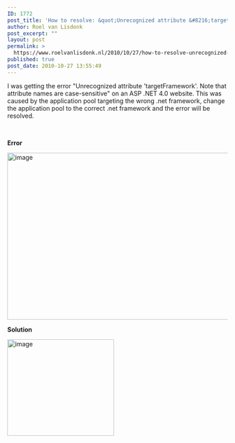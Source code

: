 ```yaml
---
ID: 1772
post_title: 'How to resolve: &quot;Unrecognized attribute &#8216;targetFramework&#8217;. Note that attribute names are case-sensitive&quot;'
author: Roel van Lisdonk
post_excerpt: ""
layout: post
permalink: >
  https://www.roelvanlisdonk.nl/2010/10/27/how-to-resolve-unrecognized-attribute-targetframework-note-that-attribute-names-are-case-sensitive/
published: true
post_date: 2010-10-27 13:55:49
---
```

<p>I was getting the error &quot;Unrecognized attribute 'targetFramework'. Note that attribute names are case-sensitive&quot; on an ASP .NET 4.0 website. This was caused by the application pool targeting the wrong .net framework, change the application pool to the correct .net framework and the error will be resolved.</p>  <p>&#160;</p>  <p><strong>Error</strong></p>  <p><a href="http://www.roelvanlisdonk.nl/wp-content/uploads/2010/10/image8.png"><img style="border-bottom: 0px; border-left: 0px; display: inline; border-top: 0px; border-right: 0px" title="image" border="0" alt="image" src="http://www.roelvanlisdonk.nl/wp-content/uploads/2010/10/image_thumb8.png" width="758" height="381" /></a> </p>  <p><strong>Solution</strong></p>  <p><a href="http://www.roelvanlisdonk.nl/wp-content/uploads/2010/10/image9.png"><img style="border-bottom: 0px; border-left: 0px; display: inline; border-top: 0px; border-right: 0px" title="image" border="0" alt="image" src="http://www.roelvanlisdonk.nl/wp-content/uploads/2010/10/image_thumb9.png" width="244" height="220" /></a></p>